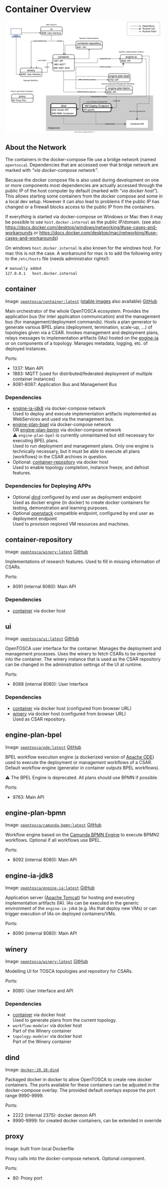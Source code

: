 # Container Overview

![OpenTOSCA Docker-Compose overview diagram.](docker-compose-overview.svg)


## About the Network

The containers in the docker-compose file use a bridge network (named `opentosca`).
Dependencies that are accessed over that bridge network are marked with *"via docker-compose network"*.

Because the docker compose file is also used during development on one or more components most dependencies are actually accessed through the public IP of the host computer by default (marked with *"via docker host"*).
This allows starting some containers from the docker compose and some in a local dev setup.
However it can also lead to problems if the public IP has changed or a firewall blocks access to the public IP from the containers.

If everything is started via docker-compose on Windows or Mac then it may be possible to use `host.docker.internal` as the public IP/domain.
(see also <https://docs.docker.com/desktop/windows/networking/#use-cases-and-workarounds> or <https://docs.docker.com/desktop/mac/networking/#use-cases-and-workarounds>)

On windows `host.docker.internal` is also known for the windows host.
For mac this is not the case.
A workaround for mac is to add the following entry to the `/etc/hosts` file (needs administrator rights!):

```
# manually added
127.0.0.1   host.docker.internal
```


## container 

Image: [`opentosca/container:latest`](https://hub.docker.com/r/opentosca/container) ([stable images](https://hub.docker.com/r/opentosca/container/tags?page=1&ordering=last_updated) also available) [GitHub](https://github.com/OpenTOSCA/container)

Main orchestrator of the whole OpenTOSCA ecosystem.
Provides the application bus (for inter application communication) and the management bus (for management/deployment commands).
Hosts a plan generator to generate various BPEL plans (deployment, termination, scale-up, ...) of topologies given via a CSAR.
Invokes management and deployment plans, relays messages to implementation artifacts (IAs) hosted on the [engine-ia](#engine-ia) or on components of a topology.
Manages metadata, logging, etc. of deployed instances.

Ports:

 *  1337: Main API
 *  1883: MQTT (used for distributed/federated deployment of multiple container instances)
 *  8081-8087: Application Bus and Management Bus

### Dependencies

 *  [engine-ia-jdk8](#engine-ia-jdk8) via docker-compose network\
    Used to deploy and execute implementation artifacts implemented as WebServices and used via the management bus.
 *  [engine-plan-bpel](#engine-plan-bpel) via docker-compose network\
    OR [engine-plan-bpmn](#engine-plan-bpmn) via docker-compose network\
    :warning: `engine-plan-bpel` is currently unmaintained but still necessary for executing BPEL plans.\
    Used to run deployment and management plans. Only one engine is technically necessary, but it must be able to execute all plans (workflows) in the CSAR archives in question.
 *  Optional: [container-repository](#container-repository) via docker host\
    Used to enable topology completion, instance freeze, and defrost features.

### Dependencies for Deploying APPs

 *  Optional [dind](#dind) configured by end user as deployment endpoint\
    Used as docker engine (in docker) to create docker containers for testing, demonstration and learning purposes.
 *  Optional [openstack](https://www.openstack.org) compatible endpoint, configured by end user as deployment endpoint\
    Used to provision reqiored VM resources and machines.


## container-repository

Image: [`opentosca/winery:latest`](https://hub.docker.com/r/opentosca/winery) [GitHub](https://github.com/OpenTOSCA/winery)

Implementations of research features.
Used to fill in missing information of CSARs.

Ports:

 *  8091 (internal 8080): Main API

### Dependencies

 *  [container](#container) via docker host


## ui

Image: [`opentosca/ui:latest`](https://hub.docker.com/r/opentosca/ui) [GitHub](https://github.com/OpenTOSCA/ui)

OpenTOSCA user interface for the container.
Manages the deployment and management processes.
Uses the winery to fetch CSARs to be imported into the container.
The winery instance that is used as the CSAR repository can be changed in the administration settings of the UI at runtime.

Ports:

 *  8088 (internal 8080): User Interface

### Dependencies

 *  [container](#container) via docker host (configured from browser URL)
 *  [winery](#winery) via docker host (configured from browser URL)\
    Used as CSAR repository.


## engine-plan-bpel

Image: [`opentosca/ode:latest`](https://hub.docker.com/r/opentosca/ode) [GitHub](https://github.com/OpenTOSCA/ode)

BPEL workflow execution engine (a dockerized version of [Apache ODE](http://ode.apache.org/)) used to execute the deployment or management workflows of a CSAR.
Default workflow engine (generator in container outputs BPEL workflows).

:warning: The BPEL Engine is deprecated.
All plans should use BPMN if possible.

Ports:

 *  9763: Main API


## engine-plan-bpmn

Image: [`opentosca/camunda-bpmn:latest`](https://hub.docker.com/r/opentosca/camunda-bpmn) [GitHub](https://github.com/OpenTOSCA/camunda-bpmn)

Workflow engine based on the [Camunda BPMN Engine](https://camunda.com/bpmn/) to execute BPMN2 workflows.
Optional if all workflows use BPEL.

Ports:

 *  8092 (internal 8080): Main API


## engine-ia-jdk8

Image: [`opentosca/engine-ia:latest`](https://hub.docker.com/r/opentosca/engine-ia) [GitHub](https://github.com/OpenTOSCA/engine-ia)

Application server ([Apache Tomcat](http://tomcat.apache.org/)) for hosting and executing implementation artifacts (IA).
IAs can be executed in the generic environment of the `engine-ia-jdk8` (e.g. IAs that deploy new VMs) or can trigger execution of IAs on deployed containers/VMs.

Ports:

 *  8090 (internal 8080): Main API

## winery

Image: [`opentosca/winery:latest`](https://hub.docker.com/r/opentosca/winery) [GitHub](https://github.com/OpenTOSCA/winery)

Modelling UI for TOSCA topologies and repository for CSARs.

Ports:

 *  8080: User Interface and API

### Dependencies

 *  [container](#container) via docker host\
    Used to generate plans from the current topology.
 *  `workflow-modeler` via docker host\
    Part of the Winery container
 *  `topology-modeler` via docker host\
    Part of the Winery container

## dind

Image: [`docker:20.10-dind`](https://hub.docker.com/_/docker)

Packaged docker in docker to allow OpenTOSCA to create new docker containers.
The ports available for these containers can be adjusted in the docker-compose overlay.
The provided default overlays expose the port range 9990-9999.

Ports:

 *  2222 (internal 2375): docker demon API
 *  9990-9999: for created docker containers, can be extended in override

## proxy

Image: built from local Dockerfile

Proxy calls into the docker-compose network.
Optional component.

Ports:

 *  80: Proxy port
